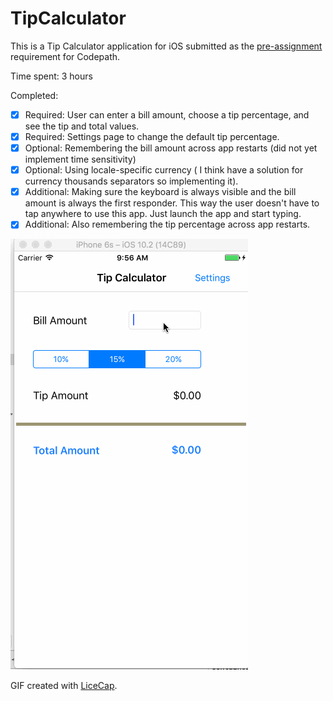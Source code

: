 # TipCalculator

This is a Tip Calculator application for iOS submitted as the [pre-assignment](https://gist.github.com/timothy1ee/7747214) requirement for Codepath.

Time spent: 3 hours

Completed:

* [x] Required: User can enter a bill amount, choose a tip percentage, and see the tip and total values.
* [x] Required: Settings page to change the default tip percentage.
* [x] Optional: Remembering the bill amount across app restarts (did not yet implement time sensitivity)
* [x] Optional: Using locale-specific currency ( I think have a solution for currency thousands separators so implementing it).
* [x] Additional: Making sure the keyboard is always visible and the bill amount is always the first responder. This way the user doesn't have to tap anywhere to use this app. Just launch the app and start typing.
* [x] Additional: Also remembering the tip percentage across app restarts.

![Video Walkthrough](tipCalculator.gif)

GIF created with [LiceCap](http://www.cockos.com/licecap/).
